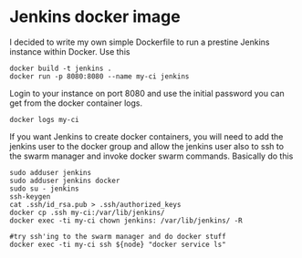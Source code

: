 Jenkins docker image
=========================
I decided to write my own simple Dockerfile to run a prestine Jenkins instance within Docker.
Use this 
```
docker build -t jenkins .
docker run -p 8080:8080 --name my-ci jenkins
```

Login to your instance on port 8080 and use the initial password you can get from the docker container logs.
```
docker logs my-ci
```

If you want Jenkins to create docker containers, you will need to add the jenkins user to the docker group and allow the jenkins user also to ssh to the swarm manager and invoke docker swarm commands. Basically do this
```
sudo adduser jenkins
sudo adduser jenkins docker
sudo su - jenkins
ssh-keygen
cat .ssh/id_rsa.pub > .ssh/authorized_keys
docker cp .ssh my-ci:/var/lib/jenkins/
docker exec -ti my-ci chown jenkins: /var/lib/jenkins/ -R

#try ssh'ing to the swarm manager and do docker stuff
docker exec -ti my-ci ssh ${node} "docker service ls"
```
